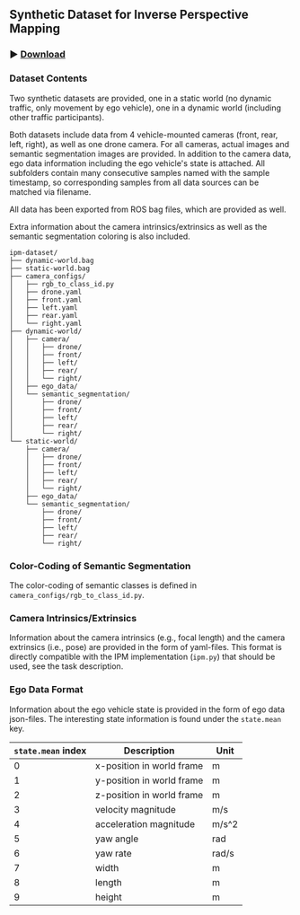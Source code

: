 ## Synthetic Dataset for Inverse Perspective Mapping

### :arrow_forward: [Download](https://rwth-aachen.sciebo.de/s/7wfD0PZ2UasV1YA)

### Dataset Contents

Two synthetic datasets are provided, one in a static world (no dynamic traffic, only movement by ego vehicle), one in a dynamic world (including other traffic participants).

Both datasets include data from 4 vehicle-mounted cameras (front, rear, left, right), as well as one drone camera.
For all cameras, actual images and semantic segmentation images are provided.
In addition to the camera data, ego data information including the ego vehicle's state is attached.
All subfolders contain many consecutive samples named with the sample timestamp, so corresponding samples from all data sources can be matched via filename.

All data has been exported from ROS bag files, which are provided as well.

Extra information about the camera intrinsics/extrinsics as well as the semantic segmentation coloring is also included.

```
ipm-dataset/
├── dynamic-world.bag
├── static-world.bag
├── camera_configs/
│   ├── rgb_to_class_id.py
│   ├── drone.yaml
│   ├── front.yaml
│   ├── left.yaml
│   ├── rear.yaml
│   └── right.yaml
├── dynamic-world/
│   ├── camera/
│   │   ├── drone/
│   │   ├── front/
│   │   ├── left/
│   │   ├── rear/
│   │   └── right/
│   ├── ego_data/
│   └── semantic_segmentation/
│       ├── drone/
│       ├── front/
│       ├── left/
│       ├── rear/
│       └── right/
└── static-world/
    ├── camera/
    │   ├── drone/
    │   ├── front/
    │   ├── left/
    │   ├── rear/
    │   └── right/
    ├── ego_data/
    └── semantic_segmentation/
        ├── drone/
        ├── front/
        ├── left/
        ├── rear/
        └── right/
```

### Color-Coding of Semantic Segmentation

The color-coding of semantic classes is defined in `camera_configs/rgb_to_class_id.py`.

### Camera Intrinsics/Extrinsics

Information about the camera intrinsics (e.g., focal length) and the camera extrinsics (i.e., pose) are provided in the form of yaml-files.
This format is directly compatible with the IPM implementation (`ipm.py`) that should be used, see the task description.

### Ego Data Format

Information about the ego vehicle state is provided in the form of ego data json-files.
The interesting state information is found under the `state.mean` key.

| `state.mean` index | Description | Unit |
| --- | --- | --- |
| 0 | x-position in world frame | m |
| 1 | y-position in world frame | m |
| 2 | z-position in world frame | m |
| 3 | velocity magnitude | m/s |
| 4 | acceleration magnitude | m/s^2 |
| 5 | yaw angle | rad |
| 6 | yaw rate | rad/s |
| 7 | width | m |
| 8 | length | m |
| 9 | height | m |
